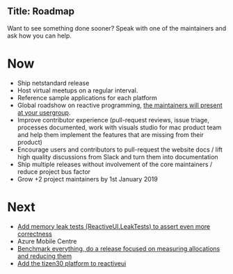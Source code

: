 Title: Roadmap
---

Want to see something done sooner? Speak with one of the maintainers and ask how you can help.

# Now
- Ship netstandard release
- Host virtual meetups on a regular interval.
- Reference sample applications for each platform
- Global roadshow on reactive programming, [the maintainers will present at your usergroup](https://reactiveui.net/meetup/co-host/).
- Improve contributor experience (pull-request reviews, issue triage, processes documented, work with visuals studio for mac product team and help them implement the features that are missing from their product)
- Encourage users and contributors to pull-request the website docs / lift high quality discussions from Slack and turn them into documentation
- Ship multiple releases without involvement of the core maintainers / reduce project bus factor
- Grow +2 project maintainers by 1st January 2019


# Next
- [Add memory leak tests (ReactiveUI.LeakTests) to assert even more correctness](https://github.com/reactiveui/ReactiveUI/issues/1486)
- Azure Mobile Centre
- [Benchmark everything, do a release focused on measuring allocations and reducing them](https://github.com/reactiveui/ReactiveUI/issues?q=is%3Aissue+is%3Aopen+label%3Aperformance)
- [Add the tizen30 platform to reactiveui](https://github.com/reactiveui/ReactiveUI/pull/1387)

